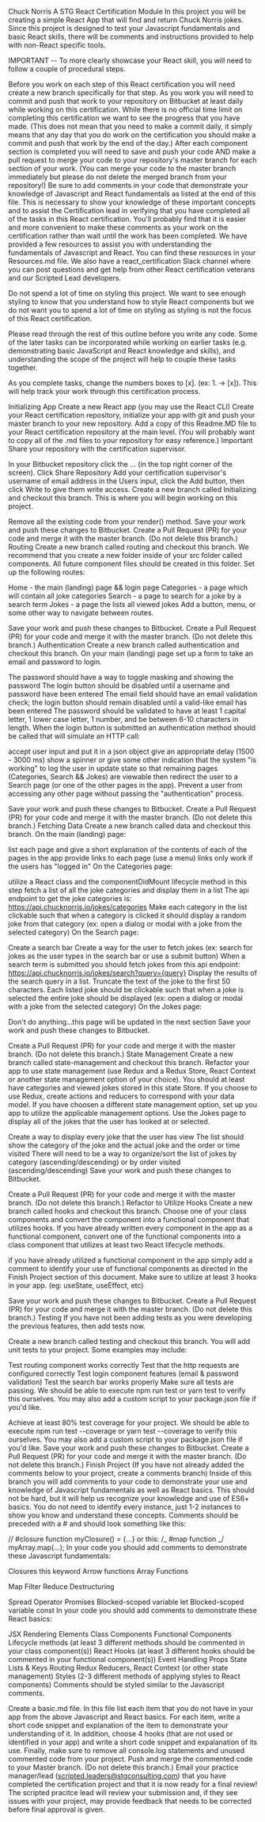 Chuck Norris
A STG React Certification Module
In this project you will be creating a simple React App that will find and return Chuck Norris jokes. Since this project is designed to test your Javascript fundamentals and basic React skills, there will be comments and instructions provided to help with non-React specific tools.

IMPORTANT --
To more clearly showcase your React skill, you will need to follow a couple of procedural steps.

Before you work on each step of this React certification you will need create a new branch specifically for that step.
As you work you will need to commit and push that work to your repository on Bitbucket at least daily while working on this certification. While there is no official time limit on completing this certification we want to see the progress that you have made. (This does not mean that you need to make a commit daily, it simply means that any day that you do work on the certification you should make a commit and push that work by the end of the day.)
After each component section is completed you will need to save and push your code AND make a pull request to merge your code to your repository's master branch for each section of your work. (You can merge your code to the master branch immediately but please do not delete the merged branch from your repository!)
Be sure to add comments in your code that demonstrate your knowledge of Javascript and React fundamentals as listed at the end of this file. This is necessary to show your knowledge of these important concepts and to assist the Certification lead in verifying that you have completed all of the tasks in this React certification. You'll probably find that it is easier and more convenient to make these comments as your work on the certification rather than wait until the work has been completed.
We have provided a few resources to assist you with understanding the fundamentals of Javascript and React. You can find these resources in your Resources.md file. We also have a react_certification Slack channel where you can post questions and get help from other React certification veterans and our Scripted Lead developers.

Do not spend a lot of time on styling this project. We want to see enough styling to know that you understand how to style React components but we do not want you to spend a lot of time on styling as styling is not the focus of this React certification.

Please read through the rest of this outline before you write any code. Some of the later tasks can be incorporated while working on earlier tasks (e.g. demonstrating basic JavaScript and React knowledge and skills), and understanding the scope of the project will help to couple these tasks together.

As you complete tasks, change the numbers boxes to [x]. (ex: 1. -> [x]). This will help track your work through this certification process.

Initializing App
Create a new React app (you may use the React CLI)
Create your React certification repository, initialize your app with git and push your master branch to your new repository.
Add a copy of this Readme.MD file to your React certification repository at the main level. (You will probably want to copy all of the .md files to your repository for easy reference.)
Important Share your repository with the certification supervisor.

In your Bitbucket repository click the ... (in the top right corner of the screen).
Click Share Repository
Add your certification supervisor's username of email address in the Users input, click the Add button, then click Write to give them write access.
Create a new branch called Initializing and checkout this branch. This is where you will begin working on this project.

Remove all the existing code from your render() method.
Save your work and push these changes to Bitbucket.
Create a Pull Request (PR) for your code and merge it with the master branch. (Do not delete this branch.)
Routing
Create a new branch called routing and checkout this branch.
We recommend that you create a new folder inside of your src folder called components. All future component files should be created in this folder.
Set up the following routes:

Home - the main (landing) page && login page
Categories - a page which will contain all joke categories
Search - a page to search for a joke by a search term
Jokes - a page the lists all viewed jokes
Add a button, menu, or some other way to navigate between routes.

Save your work and push these changes to Bitbucket.
Create a Pull Request (PR) for your code and merge it with the master branch. (Do not delete this branch.)
Authentication
Create a new branch called authentication and checkout this branch.
On your main (landing) page set up a form to take an email and password to login.

The password should have a way to toggle masking and showing the password
The login button should be disabled until a username and password have been entered
The email field should have an email validation check; the login button should remain disabled until a valid-like email has been entered
The password should be validated to have at least 1 capital letter, 1 lower case letter, 1 number, and be between 6-10 characters in length.
When the login button is submitted an authentication method should be called that will simulate an HTTP call:

accept user input and put it in a json object
give an appropriate delay (1500 - 3000 ms)
show a spinner or give some other indication that the system "is working" to log the user in
update state so that remaining pages (Categories, Search && Jokes) are viewable
then redirect the user to a Search page (or one of the other pages in the app).
Prevent a user from accessing any other page without passing the "authentication" process.

Save your work and push these changes to Bitbucket.
Create a Pull Request (PR) for your code and merge it with the master branch. (Do not delete this branch.)
Fetching Data
Create a new branch called data and checkout this branch.
On the main (landing) page:

list each page and give a short explanation of the contents of each of the pages in the app
provide links to each page (use a menu)
links only work if the users has "logged in"
On the Categories page:

utilize a React class and the componentDidMount lifecycle method in this step
fetch a list of all the joke categories and display them in a list
The api endpoint to get the joke categories is: https://api.chucknorris.io/jokes/categories
Make each category in the list clickable such that when a category is clicked it should display a random joke from that category (ex: open a dialog or modal with a joke from the selected category)
On the Search page:

Create a search bar
Create a way for the user to fetch jokes (ex: search for jokes as the user types in the search bar or use a submit button)
When a search term is submitted you should fetch jokes from this api endpoint: https://api.chucknorris.io/jokes/search?query={query}
Display the results of the search query in a list. Truncate the text of the joke to the first 50 characters.
Each listed joke should be clickable such that when a joke is selected the entire joke should be displayed (ex: open a dialog or modal with a joke from the selected category)
On the Jokes page:

Don't do anything...this page will be updated in the next section
Save your work and push these changes to Bitbucket.

Create a Pull Request (PR) for your code and merge it with the master branch. (Do not delete this branch.)
State Management
Create a new branch called state-management and checkout this branch.
Refactor your app to use state management (use Redux and a Redux Store, React Context or another state management option of your choice). You should at least have categories and viewed jokes stored in this state Store.
If you choose to use Redux, create actions and reducers to correspond with your data model. If you have choosen a different state management option, set up you app to utilize the applicable management options.
Use the Jokes page to display all of the jokes that the user has looked at or selected.

Create a way to display every joke that the user has view
The list should show the category of the joke and the actual joke and the order or time visited
There will need to be a way to organize/sort the list of jokes by category (ascending/descending) or by order visited (ascending/descending)
Save your work and push these changes to Bitbucket.

Create a Pull Request (PR) for your code and merge it with the master branch. (Do not delete this branch.)
Refactor to Utilize Hooks
Create a new branch called hooks and checkout this branch.
Choose one of your class components and convert the component into a functional component that utilizes hooks. If you have already written every component in the app as a functional component, convert one of the functional components into a class component that utilizes at least two React lifecycle methods.

if you have already utilized a functional component in the app simply add a comment to identify your use of functional components as directed in the Finish Project section of this document.
Make sure to utilize at least 3 hooks in your app. (eg: useState, useEffect, etc)

Save your work and push these changes to Bitbucket.
Create a Pull Request (PR) for your code and merge it with the master branch. (Do not delete this branch.)
Testing
If you have not been adding tests as you were developing the previous features, then add tests now.

Create a new branch called testing and checkout this branch.
You will add unit tests to your project. Some examples may include:

Test routing component works correctly
Test that the http requests are configured correctly
Test login component features (email & password validation)
Test the search bar works properly
Make sure all tests are passing. We should be able to execute npm run test or yarn test to verify this ourselves. You may also add a custom script to your package.json file if you'd like.

Achieve at least 80% test coverage for your project. We should be able to execute npm run test --coverage or yarn test --coverage to verify this ourselves. You may also add a custom script to your package.json file if you'd like.
Save your work and push these changes to Bitbucket.
Create a Pull Request (PR) for your code and merge it with the master branch. (Do not delete this branch.)
Finish Project
(If you have not already added the comments below to your project, create a comments branch)
Inside of this branch you will add comments to your code to demonstrate your use and knowledge of Javascript fundamentals as well as React basics. This should not be hard, but it will help us recognize your knowledge and use of ES6+ basics. You do not need to identify every instance, just 1-2 instances to show you know and understand these concepts.
Comments should be preceded with a # and should look something like this:

// #closure
function myClosure() = {...}
or this:
/_ #map function _/
myArray.map(...);
In your code you should add comments to demonstrate these Javascript fundamentals:

Closures
this keyword
Arrow functions
Array Functions

Map
Filter
Reduce
Destructuring

Spread Operator
Promises
Blocked-scoped variable let
Blocked-scoped variable const
In your code you should add comments to demonstrate these React basics:

JSX
Rendering Elements
Class Components
Functional Components
Lifecycle methods (at least 3 different methods should be commented in your class component(s))
React Hooks (at least 3 different hooks should be commented in your functional component(s))
Event Handling
Props
State
Lists & Keys
Routing
Redux Reducers, React Context (or other state management)
Styles (2-3 different methods of applying styles to React components)
Comments should be styled similar to the Javascript comments.

Create a basic.md file. In this file list each item that you do not have in your app from the above Javascript and React basics. For each item, write a short code snippet and explanation of the item to demonstrate your understanding of it. In addition, choose 4 hooks (that are not used or identified in your app) and write a short code snippet and expalanation of its use.
Finally, make sure to remove all console.log statements and unused commented code from your project.
Push and merge the commented code to your Master branch. (Do not delete this branch.)
Email your practice manager/lead (scripted.leaders@stgconsulting.com) that you have completed the certification project and that it is now ready for a final review!
The scripted pracitce lead will review your submission and, if they see issues with your project, may provide feedback that needs to be corrected before final approval is given.
